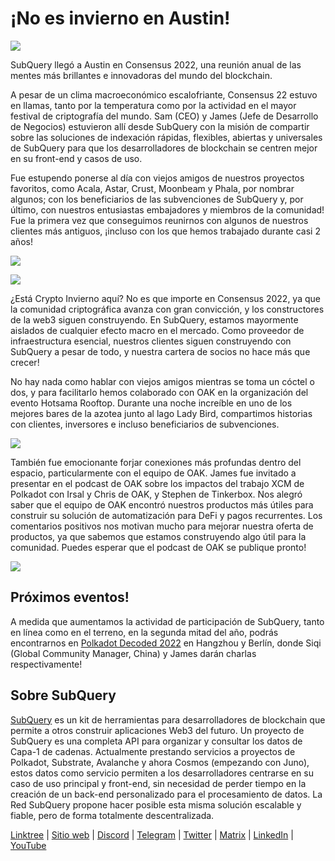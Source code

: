 # ¡No es invierno en Austin!

![](https://miro.medium.com/max/1400/1*uzkMNAO_XfCbZpsBhWfz1g.png)

SubQuery llegó a Austin en Consensus 2022, una reunión anual de las mentes más brillantes e innovadoras del mundo del blockchain.

A pesar de un clima macroeconómico escalofriante, Consensus 22 estuvo en llamas, tanto por la temperatura como por la actividad en el mayor festival de criptografía del mundo. Sam (CEO) y James (Jefe de Desarrollo de Negocios) estuvieron allí desde SubQuery con la misión de compartir sobre las soluciones de indexación rápidas, flexibles, abiertas y universales de SubQuery para que los desarrolladores de blockchain se centren mejor en su front-end y casos de uso.

Fue estupendo ponerse al día con viejos amigos de nuestros proyectos favoritos, como Acala, Astar, Crust, Moonbeam y Phala, por nombrar algunos; con los beneficiarios de las subvenciones de SubQuery y, por último, con nuestros entusiastas embajadores y miembros de la comunidad! Fue la primera vez que conseguimos reunirnos con algunos de nuestros clientes más antiguos, ¡incluso con los que hemos trabajado durante casi 2 años!

![](https://miro.medium.com/max/1400/1*TcOXvIllpZti4gCU_rGLtw.png)

![](https://miro.medium.com/max/1400/1*S1K0k4KMn0kF_JXwAyhrcA.png)

¿Está Crypto Invierno aquí? No es que importe en Consensus 2022, ya que la comunidad criptográfica avanza con gran convicción, y los constructores de la web3 siguen construyendo. En SubQuery, estamos mayormente aislados de cualquier efecto macro en el mercado. Como proveedor de infraestructura esencial, nuestros clientes siguen construyendo con SubQuery a pesar de todo, y nuestra cartera de socios no hace más que crecer!

No hay nada como hablar con viejos amigos mientras se toma un cóctel o dos, y para facilitarlo hemos colaborado con OAK en la organización del evento Hotsama Rooftop. Durante una noche increíble en uno de los mejores bares de la azotea junto al lago Lady Bird, compartimos historias con clientes, inversores e incluso beneficiarios de subvenciones.

![](https://miro.medium.com/max/1400/1*Qx-0HFDk3pLeDcfrj2HtYA.jpeg)

También fue emocionante forjar conexiones más profundas dentro del espacio, particularmente con el equipo de OAK. James fue invitado a presentar en el podcast de OAK sobre los impactos del trabajo XCM de Polkadot con Irsal y Chris de OAK, y Stephen de Tinkerbox. Nos alegró saber que el equipo de OAK encontró nuestros productos más útiles para construir su solución de automatización para DeFi y pagos recurrentes. Los comentarios positivos nos motivan mucho para mejorar nuestra oferta de productos, ya que sabemos que estamos construyendo algo útil para la comunidad. Puedes esperar que el podcast de OAK se publique pronto!

![](https://miro.medium.com/max/1400/1*wdqIRrZu4gp7HE0Wk8wtUw.png)

## Próximos eventos!

A medida que aumentamos la actividad de participación de SubQuery, tanto en línea como en el terreno, en la segunda mitad del año, podrás encontrarnos en [Polkadot Decoded 2022](https://decoded.polkadot.network/) en Hangzhou y Berlín, donde Siqi (Global Community Manager, China) y James darán charlas respectivamente!

## Sobre SubQuery

[SubQuery](https://subquery.network/) es un kit de herramientas para desarrolladores de blockchain que permite a otros construir aplicaciones Web3 del futuro. Un proyecto de SubQuery es una completa API para organizar y consultar los datos de Capa-1 de cadenas. Actualmente prestando servicios a proyectos de Polkadot, Substrate, Avalanche y ahora Cosmos (empezando con Juno), estos datos como servicio permiten a los desarrolladores centrarse en su caso de uso principal y front-end, sin necesidad de perder tiempo en la creación de un back-end personalizado para el procesamiento de datos. La Red SubQuery propone hacer posible esta misma solución escalable y fiable, pero de forma totalmente descentralizada.

[Linktree](https://linktr.ee/subquerynetwork) | [Sitio web](https://subquery.network/) | [Discord](https://discord.com/invite/78zg8aBSMG) | [Telegram](https://t.me/subquerynetwork) | [Twitter](https://twitter.com/subquerynetwork) | [Matrix](https://matrix.to/#/#subquery:matrix.org) | [LinkedIn](https://www.linkedin.com/company/subquery) | [YouTube](https://www.youtube.com/channel/UCi1a6NUUjegcLHDFLr7CqLw)
